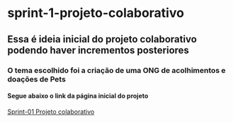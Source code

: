 # sprint-1-projeto-colaborativo
## Essa é ideia inicial do projeto colaborativo podendo haver incrementos posteriores
### O tema escolhido foi a criação de uma ONG de acolhimentos e doações de Pets
#### Segue abaixo o link da página inicial do projeto 
[Sprint-01 Projeto colaborativo](https://www.canva.com/design/DAFfV-bwotE/h1Ys14KYu6G0_20HyUt47Q/edit)
